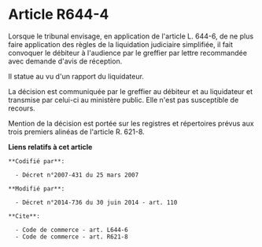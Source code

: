 # Article R644-4

Lorsque le tribunal envisage, en application de l'article L. 644-6, de ne plus faire application des règles de la liquidation
judiciaire simplifiée, il fait convoquer le débiteur à l'audience par le greffier par lettre recommandée avec demande d'avis
de réception. 

Il statue au vu d'un rapport du liquidateur. 

La décision est communiquée par le greffier au débiteur et au liquidateur et transmise par celui-ci au ministère public. Elle
n'est pas susceptible de recours. 

Mention de la décision est portée sur les registres et répertoires prévus aux trois premiers alinéas de l'article R. 621-8.

**Liens relatifs à cet article**

	**Codifié par**:

	  - Décret n°2007-431 du 25 mars 2007

	**Modifié par**:

	  - Décret n°2014-736 du 30 juin 2014 - art. 110

	**Cite**:

	  - Code de commerce - art. L644-6
	  - Code de commerce - art. R621-8
